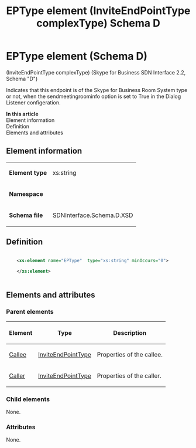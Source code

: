 ﻿---
title: EPType element (InviteEndPointType complexType) Schema D
TOCTitle: EPType element (InviteEndPointType complexType)
ms:assetid: ae7b00f8-f3b7-d81b-9260-dffcfc9552ff
ms:mtpsurl: https://msdn.microsoft.com/library/Mt170867(v=office.16)
ms:contentKeyID: 65855443
description: Indicates that this endpoint is of the Skype for Business Room System type or not, when the sendmeetingroominfo option is set to True in the Dialog Listener configeration.
ms.date: 08/24/2015
mtps_version: v=office.16
dev_langs:
- xml
---

# EPType element (Schema D)

(InviteEndPointType complexType) (Skype for Business SDN Interface 2.2, Schema "D")

Indicates that this endpoint is of the Skype for Business Room System type or not, when the sendmeetingroominfo option is set to True in the Dialog Listener configeration.


**In this article**  
Element information  
Definition  
Elements and attributes  

## Element information

<table>
<colgroup>
<col />
<col />
</colgroup>
<tbody>
<tr class="odd">
<td><p><strong>Element type</strong></p></td>
<td><p>xs:string</p></td>
</tr>
<tr class="even">
<td><p><strong>Namespace</strong></p></td>
<td><p></p></td>
</tr>
<tr class="odd">
<td><p><strong>Schema file</strong></p></td>
<td><p>SDNInterface.Schema.D.XSD</p></td>
</tr>
</tbody>
</table>


## Definition

```xml

    <xs:element name="EPType"  type="xs:string" minOccurs="0">
    
    </xs:element>
  
```

## Elements and attributes

### Parent elements

<table>
<colgroup>
<col />
<col />
<col />
</colgroup>
<thead>
<tr class="header">
<th><p>Element</p></th>
<th><p>Type</p></th>
<th><p>Description</p></th>
</tr>
</thead>
<tbody>
<tr class="odd">
<td><p><a href="callee-element-invitetype-complextype-skype-for-business-sdn-interface-2-2-schema-d.md">Callee</a></p></td>
<td><p><a href="inviteendpointtype-complextype-skype-for-business-sdn-interface-2-2-schema-d.md">InviteEndPointType</a></p></td>
<td><p>Properties of the callee.</p></td>
</tr>
<tr class="even">
<td><p><a href="caller-element-invitetype-complextype-skype-for-business-sdn-interface-2-2-schema-d.md">Caller</a></p></td>
<td><p><a href="inviteendpointtype-complextype-skype-for-business-sdn-interface-2-2-schema-d.md">InviteEndPointType</a></p></td>
<td><p>Properties of the caller.</p></td>
</tr>
</tbody>
</table>


### Child elements

None.

### Attributes

None.

